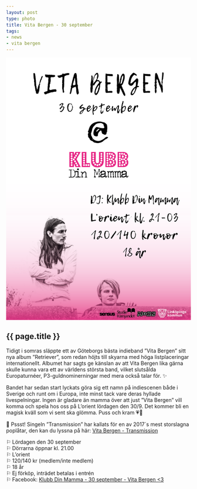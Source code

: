 ```yaml
---
layout: post
type: photo
title: Vita Bergen - 30 september
tags:
- news
- vita bergen
---
```


<img class="news-photo" src="/assets/img/news/vita_bergen_20170930.png" alt="{{ page.title }}" />

## {{ page.title }}

Tidigt i somras släppte ett av Göteborgs bästa indieband ”Vita Bergen” sitt nya album ”Retriever”, som redan höjts till skyarna med höga listplaceringar internationellt. Albumet har sagts ge känslan av att Vita Bergen lika gärna skulle kunna vara ett av världens största band, vilket slutsålda Europaturnéer, P3-guldnominerningar med mera också talar för. ✨

Bandet har sedan start lyckats göra sig ett namn på indiescenen både i Sverige och runt om i Europa, inte minst tack vare deras hyllade livespelningar. Ingen är gladare än mamma över att just ”Vita Bergen” vill komma och spela hos oss på L’orient lördagen den 30/9. Det kommer bli en magisk kväll som vi sent ska glömma. Puss och kram 💗🌹

📣 Pssst! Singeln ”Transmission” har kallats för en av 2017´s mest storslagna poplåtar, den kan du lyssna på här: [Vita Bergen - Transmission](https://open.spotify.com/track/75O5i6E4V8rjaFObvY0g9W)

⚐ Lördagen den 30 september<br />
⚐ Dörrarna öppnar kl. 21.00<br />
⚐ L’orient<br />
⚐ 120/140 kr (medlem/inte medlem)<br />
⚐ 18 år<br />
⚐ Ej förköp, inträdet betalas i entrén<br />
⚐ Facebook: [Klubb Din Mamma - 30 september - Vita Bergen <3](https://www.facebook.com/events/277756589386286/)
